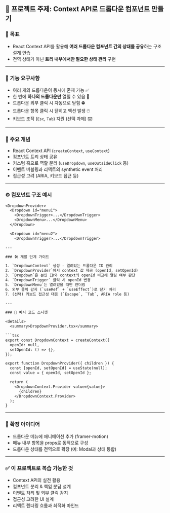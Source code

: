 ## 📘 프로젝트 주제: Context API로 드롭다운 컴포넌트 만들기

### 🎯 목표

- React Context API를 활용해 **여러 드롭다운 컴포넌트 간의 상태를 공유**하는 구조 설계 연습
- 전역 상태가 아닌 **트리 내부에서만 필요한 상태 관리** 구현

---

### 📁 기능 요구사항

- 여러 개의 드롭다운이 동시에 존재 가능 ✅
- 한 번에 **하나의 드롭다운만** 열릴 수 있음 🔄
- 드롭다운 외부 클릭 시 자동으로 닫힘 ⛔
- 드롭다운 항목 클릭 시 닫히고 액션 발생 🖱️
- 키보드 조작 (`Esc`, `Tab`) 지원 (선택 과제) ⌨️

---

### 🧩 주요 개념

- React Context API (`createContext`, `useContext`)
- 컴포넌트 트리 상태 공유
- 커스텀 훅으로 역할 분리 (`useDropdown`, `useOutsideClick` 등)
- 이벤트 버블링과 리액트의 synthetic event 처리
- 접근성 고려 (ARIA, 키보드 접근 등)

---

### ⚙️ 컴포넌트 구조 예시

````txt
<DropdownProvider>
  <Dropdown id="menu1">
    <DropdownTrigger>...</DropdownTrigger>
    <DropdownMenu>...</DropdownMenu>
  </Dropdown>

  <Dropdown id="menu2">
    <DropdownTrigger>...</DropdownTrigger>

---

### 🛠️ 개발 단계 가이드

1. `DropdownContext` 생성 - 열려있는 드롭다운 ID 관리
2. `DropdownProvider`에서 context 값 제공 (openId, setOpenId)
3. `Dropdown`은 본인 ID와 context의 openId 비교해 열림 여부 판단
4. `DropdownTrigger` 클릭 시 openId 변경
5. `DropdownMenu`는 열려있을 때만 렌더링
6. 외부 클릭 감지 (`useRef` + `useEffect`)로 닫기 처리
7. (선택) 키보드 접근성 대응 (`Escape`, `Tab`, ARIA role 등)

---

### 🧪 예시 코드 스니펫

<details>
  <summary>DropdownProvider.tsx</summary>

```tsx
export const DropdownContext = createContext({
  openId: null,
  setOpenId: () => {},
});

export function DropdownProvider({ children }) {
  const [openId, setOpenId] = useState(null);
  const value = { openId, setOpenId };

  return (
    <DropdownContext.Provider value={value}>
      {children}
    </DropdownContext.Provider>
  );
}
````

</details>

---

### 🚀 확장 아이디어

- 드롭다운 메뉴에 애니메이션 추가 (framer-motion)
- 메뉴 내부 항목을 props로 동적으로 구성
- 드롭다운 상태를 전역으로 확장 (예: Modal과 상태 통합)

---

### ✅ 이 프로젝트로 복습 가능한 것

- Context API의 실전 활용
- 컴포넌트 분리 & 책임 분담 설계
- 이벤트 처리 및 외부 클릭 감지
- 접근성 고려한 UI 설계
- 리액트 렌더링 흐름과 최적화 마인드
